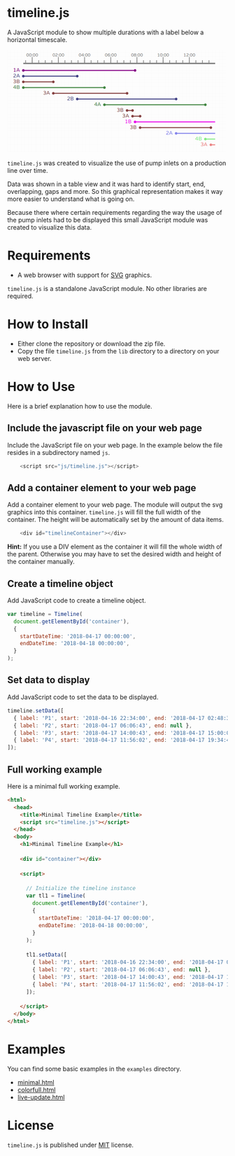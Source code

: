 # timeline.js

A JavaScript module to show multiple durations with a label below a horizontal timescale.

![Timeline Screenshot](timeline-screenshot.png "Timeline Screenshot")

```timeline.js``` was created to visualize the use of pump inlets on a production line over time. 

Data was shown in a table view and it was hard to identify start, end, overlapping, gaps and more. So this graphical representation makes it way more easier to understand what is going on.

Because there where certain requirements regarding the way the usage of the pump inlets had to be displayed this small JavaScript module was created to visualize this data.

# Requirements
* A web browser with support for [SVG](https://en.wikipedia.org/wiki/Scalable_Vector_Graphics) graphics.

```timeline.js``` is a standalone JavaScript module. No other libraries are required.

# How to Install
* Either clone the repository or download the zip file.
* Copy the file ```timeline.js``` from the ```lib``` directory to a directory on your web server.

# How to Use
Here is a brief explanation how to use the module.

## Include the javascript file on your web page
Include the JavaScript file on your web page. In the example below the file resides in a subdirectory named ```js```.
```javascript  
    <script src="js/timeline.js"></script>
```
## Add a container element to your web page
Add a container element to your web page. The module will output the svg graphics into this container. ```timeline.js``` will fill the full width of the container. The height will be automatically set by the amount of data items.

```javascript  
    <div id="timelineContainer"></div>
```

__Hint:__ If you use a DIV element as the container it will fill the whole width of the parent. Otherwise you may have to set the desired width and height of the container manually.

## Create a timeline object
Add JavaScript code to create a timeline object.

```javascript
var timeline = Timeline(
  document.getElementById('container'), 
  {
    startDateTime: '2018-04-17 00:00:00',
    endDateTime: '2018-04-18 00:00:00',
  }
);
```


## Set data to display
Add JavaScript code to set the data to be displayed.

```javascript
timeline.setData([
  { label: 'P1', start: '2018-04-16 22:34:00', end: '2018-04-17 02:48:37' },
  { label: 'P2', start: '2018-04-17 06:06:43', end: null },
  { label: 'P3', start: '2018-04-17 14:00:43', end: '2018-04-17 15:00:00' },
  { label: 'P4', start: '2018-04-17 11:56:02', end: '2018-04-17 19:34:41' }
]);
```


## Full working example
Here is a minimal full working example.

```html
<html>
  <head>
    <title>Minimal Timeline Example</title>
    <script src="timeline.js"></script>    
  </head>
  <body>
    <h1>Minimal Timeline Example</h1>

    <div id="container"></div>

    <script>

      // Initialize the timeline instance
      var tl1 = Timeline(
        document.getElementById('container'), 
        {
          startDateTime: '2018-04-17 00:00:00',
          endDateTime: '2018-04-18 00:00:00',
        }
      );

      tl1.setData([
        { label: 'P1', start: '2018-04-16 22:34:00', end: '2018-04-17 02:48:37' },
        { label: 'P2', start: '2018-04-17 06:06:43', end: null },
        { label: 'P3', start: '2018-04-17 14:00:43', end: '2018-04-17 15:00:00' },
        { label: 'P4', start: '2018-04-17 11:56:02', end: '2018-04-17 19:34:41' }
      ]);

    </script>
  </body>
</html>
```


# Examples
You can find some basic examples in the ```examples``` directory.

* [minimal.html](examples/minimal.html)
* [colorfull.html](examples/colorfull.html)
* [live-update.html](examples/live-update.html)

# License
```timeline.js``` is published under [MIT](LICENSE) license.
